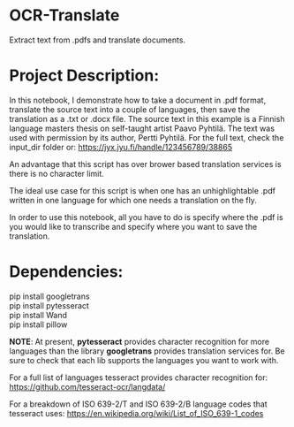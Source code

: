 # OCR-Translate
Extract text from .pdfs and translate documents.

# Project Description:

In this notebook, I demonstrate how to take a document in .pdf format, translate the source text into a couple of languages, then save the translation as a .txt or .docx file. The source text in this example is a Finnish language masters thesis on self-taught artist Paavo Pyhtilä. The text was used with permission by its author, Pertti Pyhtilä. For the full text, check the input_dir folder or: https://jyx.jyu.fi/handle/123456789/38865 <br>

An advantage that this script has over brower based translation services is there is no character limit. <br> 

The ideal use case for this script is when one has an unhighlightable .pdf written in one language for which one needs a translation on the fly. <br> 

In order to use this notebook, all you have to do is specify where the .pdf is you would like to transcribe and specify where you want to save the translation. 

# Dependencies: 
pip install googletrans <br>
pip install pytesseract <br>
pip install Wand <br>
pip install pillow <br>

<b>NOTE</b>:
At present, <b>pytesseract</b> provides character recognition for more languages than the library <b>googletrans</b> provides translation services for. Be sure to check that each lib supports the languages you want to work with.  

For a full list of languages tesseract provides character recognition for:
https://github.com/tesseract-ocr/langdata/

For a breakdown of ISO 639-2/T and ISO 639-2/B language codes that tesseract uses:
https://en.wikipedia.org/wiki/List_of_ISO_639-1_codes

